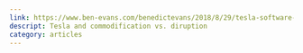 ```yaml
---
link: https://www.ben-evans.com/benedictevans/2018/8/29/tesla-software-and-disruption
descript: Tesla and commodification vs. diruption 
category: articles
---
```

